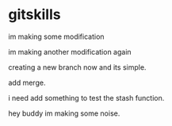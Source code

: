 # gitskills
im making some modification

im making another modification again

creating a new branch now and its simple.

add merge.

i need add something to test the stash function.

hey buddy im making some noise.
